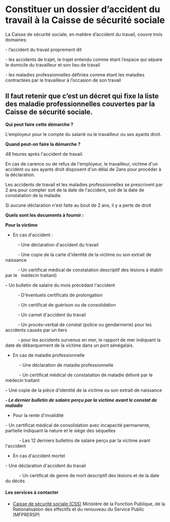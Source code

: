 # Constituer un dossier d’accident du travail à la Caisse de sécurité sociale

La Caisse de sécurité sociale, en matière d’accident du travail, couvre trois domaines:  
  
\- l’accident du travail proprement dit  
  
\- les accidents de trajet, le trajet entendu comme étant l’espace qui sépare le domicile du travailleur et son lieu de travail  
  
\- les maladies professionnelles définies comme étant les maladies contractées par le travailleur à l’occasion de son travail  
  
Il faut retenir que c’est un décret qui fixe la liste des maladie professionnelles couvertes par la Caisse de sécurité sociale.
-------------------------------------------------------------------------------------------------------------------------------------------------------------------------------------------------------------------------------------------------------------------------------------------------------------------------------------------------------------------------------------------------------------------------------------------------------------------------------------------------------------------------------------------------

**Qui peut faire cette démarche ?**

L'employeur pour le compte du salarié ou le travailleur ou ses ayants droit.

**Quand peut-on faire la démarche ?**

48 heures après l'accident de travail.  

En cas de carence ou de refus de l'employeur, le travailleur, victime d'un accident ou ses ayants droit disposent d'un délai de 2ans pour procéder à  la déclaration.

Les accidents de travail et les maladies professionnelles se prescrivent par 2 ans pour compter soit de la date de l'accident, soit de la date de constatation de la maladie.

Si aucune déclaration n'est faite au bout de 2 ans, il y a perte de droit

**Quels sont les documents à fournir :**

**Pour la victime**

*   En cas d'accident :

          - Une déclaration d'accident du travail                   

          - Une copie de la carte d'identité de la victime ou son extrait de naissance 

          - Un certificat médical de constatation descriptif des lésions à établir par le   médecin traitant)  

 **-** Un bulletin de salaire du mois précédant l'accident  

          - D'éventuels certificats de prolongation  

          - Un certificat de guérison ou de consolidation 

          - Un carnet d'accident du travail 

          - Un procès–verbal de constat (police ou gendarmerie) pour les accidents causés par un tiers 

          - pour les accidents survenus en mer, le rapport de mer indiquant la date de débarquement de la victime dans un port sénégalais.

*   En cas de maladie professionnelle

           - Une déclaration de maladie professionnelle                

           - Un certificat médical de constatation de maladie délivré par le médecin traitant     

 **-** Une copie de la pièce d'identité de la victime ou son extrait de naissance

 _____________________________________________________________________________________________________________________________________________________________- Le dernier bulletin de salaire perçu par la victime avant le constat de maladie_____________________________________________________________________________________________________________________________________________________________

*   Pour la rente d'invalidité

 \- Un certificat médical de consolidation avec incapacité permanente, partielle indiquant la nature et le siège des séquelles

           - Les 12 derniers bulletins de salaire perçu par la victime avant l'accident

*   En cas d'accident mortel

 \- Une déclaration d'accident du travail

           - Un certificat de genre de mort descriptif des lésions et de la date du décès

#### Les services à contacter

*   [Caisse de sécurité sociale (CSS)](../../../services/caisse-de-securite-sociale-css.md) Ministère de la Fonction Publique, de la Rationalisation des effectifs et du renouveau du Service Public (MFPRERSP)
